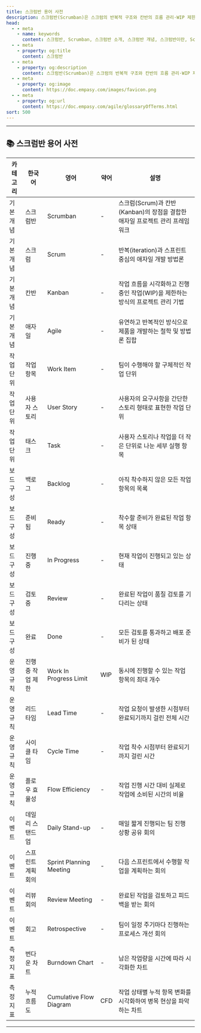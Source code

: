 ```yaml
---
title: 스크럼반 용어 사전
description: 스크럼반(Scrumban)은 스크럼의 반복적 구조와 칸반의 흐름 관리·WIP 제한을 결합해 유연하고 효율적으로 작업을 관리하는 하이브리드 애자일 방법론입니다.
head:
  - - meta
    - name: keywords
      content: 스크럼반, Scrumban, 스크럼반 소개, 스크럼반 개념, 스크럼반이란, Scrumban 소개, Scrumban 개념, 스크럼과 칸반 차이, 스크럼 vs 칸반, 애자일 방법론, 애자일 프레임워크, 칸반 방법론, 스크럼 방법론, 스크럼반 프로세스, 스크럼반 운영 가이드, 스크럼반 보드, WIP 제한, 작업 흐름 관리, 칸반 보드 사용법, 스크럼반 장점, 스크럼반 특징, 스크럼반 효과, 스크럼반 활용 사례, 스크럼반 도입 효과, 스크럼반 Jira 설정, 스크럼반 보드 템플릿, Scrumban 툴, 스크럼반 협업툴, 스크럼반 워크플로우, 애자일 프로젝트 관리, 업무 효율화 방법론, 반복적 작업 관리, 병목 현상 해결
  - - meta
    - property: og:title
      content: 스크럼반
  - - meta
    - property: og:description
      content: 스크럼반(Scrumban)은 스크럼의 반복적 구조와 칸반의 흐름 관리·WIP 제한을 결합해 유연하고 효율적으로 작업을 관리하는 하이브리드 애자일 방법론입니다.
  - - meta
    - property: og:image
      content: https://doc.empasy.com/images/favicon.png
  - - meta
    - property: og:url
      content: https://doc.empasy.com/agile/glossaryOfTerms.html
sort: 500
---
```

---

## 📚 스크럼반 용어 사전

| 카테고리  | 한국어        | 영어                      | 약어  | 설명                                                |
| ----- | ---------- | ----------------------- | --- | ------------------------------------------------- |
| 기본 개념 | 스크럼반       | Scrumban                | -   | 스크럼(Scrum)과 칸반(Kanban)의 장점을 결합한 애자일 프로젝트 관리 프레임워크 |
| 기본 개념 | 스크럼        | Scrum                   | -   | 반복(iteration)과 스프린트 중심의 애자일 개발 방법론                |
| 기본 개념 | 칸반         | Kanban                  | -   | 작업 흐름을 시각화하고 진행 중인 작업(WIP)을 제한하는 방식의 프로젝트 관리 기법   |
| 기본 개념 | 애자일        | Agile                   | -   | 유연하고 반복적인 방식으로 제품을 개발하는 철학 및 방법론 집합               |
| 작업 단위 | 작업 항목      | Work Item               | -   | 팀이 수행해야 할 구체적인 작업 단위                              |
| 작업 단위 | 사용자 스토리    | User Story              | -   | 사용자의 요구사항을 간단한 스토리 형태로 표현한 작업 단위                  |
| 작업 단위 | 태스크        | Task                    | -   | 사용자 스토리나 작업을 더 작은 단위로 나눈 세부 실행 항목                 |
| 보드 구성 | 백로그        | Backlog                 | -   | 아직 착수하지 않은 모든 작업 항목의 목록                           |
| 보드 구성 | 준비됨        | Ready                   | -   | 착수할 준비가 완료된 작업 항목 상태                              |
| 보드 구성 | 진행 중       | In Progress             | -   | 현재 작업이 진행되고 있는 상태                                 |
| 보드 구성 | 검토 중       | Review                  | -   | 완료된 작업이 품질 검토를 기다리는 상태                            |
| 보드 구성 | 완료         | Done                    | -   | 모든 검토를 통과하고 배포 준비가 된 상태                           |
| 운영 규칙 | 진행 중 작업 제한 | Work In Progress Limit  | WIP | 동시에 진행할 수 있는 작업 항목의 최대 개수                         |
| 운영 규칙 | 리드 타임      | Lead Time               | -   | 작업 요청이 발생한 시점부터 완료되기까지 걸린 전체 시간                   |
| 운영 규칙 | 사이클 타임     | Cycle Time              | -   | 작업 착수 시점부터 완료되기까지 걸린 시간                           |
| 운영 규칙 | 플로우 효율성    | Flow Efficiency         | -   | 작업 진행 시간 대비 실제로 작업에 소비된 시간의 비율                    |
| 이벤트   | 데일리 스탠드업   | Daily Stand-up          | -   | 매일 짧게 진행되는 팀 진행 상황 공유 회의                          |
| 이벤트   | 스프린트 계획 회의 | Sprint Planning Meeting | -   | 다음 스프린트에서 수행할 작업을 계획하는 회의                         |
| 이벤트   | 리뷰 회의      | Review Meeting          | -   | 완료된 작업을 검토하고 피드백을 받는 회의                           |
| 이벤트   | 회고         | Retrospective           | -   | 팀이 일정 주기마다 진행하는 프로세스 개선 회의                        |
| 측정 지표 | 번다운 차트     | Burndown Chart          | -   | 남은 작업량을 시간에 따라 시각화한 차트                            |
| 측정 지표 | 누적 흐름도     | Cumulative Flow Diagram | CFD | 작업 상태별 누적 항목 변화를 시각화하여 병목 현상을 파악하는 차트             |

---
